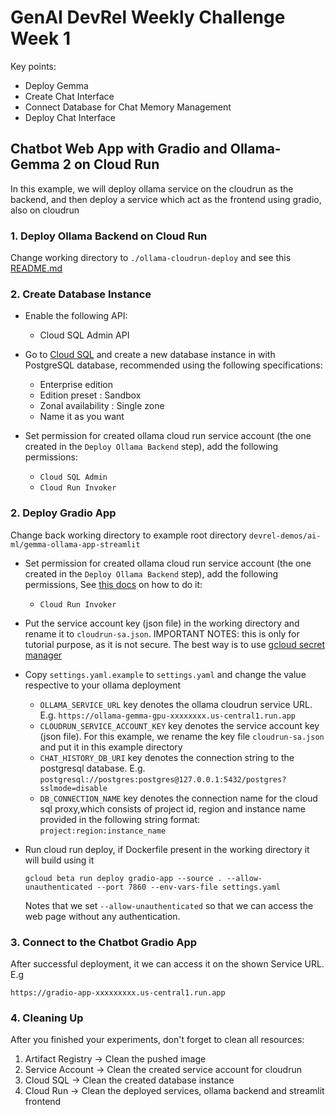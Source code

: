# GenAI DevRel Weekly Challenge Week 1

Key points:

- Deploy Gemma
- Create Chat Interface
- Connect Database for Chat Memory Management
- Deploy Chat Interface

## Chatbot Web App with Gradio and Ollama-Gemma 2 on Cloud Run

In this example, we will deploy ollama service on the cloudrun as the backend, and then deploy a service which act as the frontend using gradio, also on cloudrun

### 1. Deploy Ollama Backend on Cloud Run

Change working directory to `./ollama-cloudrun-deploy` and see this [README.md](ollama-cloudrun-deploy/README.md)

### 2. Create Database Instance

- Enable the following API:

  - Cloud SQL Admin API
- Go to [Cloud SQL](https://console.cloud.google.com/sql) and create a new database instance in with PostgreSQL database, recommended using the following specifications:

  - Enterprise edition
  - Edition preset : Sandbox
  - Zonal availability : Single zone
  - Name it as you want
- Set permission for created ollama cloud run service account (the one created in the `Deploy Ollama Backend` step), add the following permissions:

  - `Cloud SQL Admin`
  - `Cloud Run Invoker`

### 2. Deploy Gradio App

Change back working directory to example root directory `devrel-demos/ai-ml/gemma-ollama-app-streamlit`

- Set permission for created ollama cloud run service account (the one created in the `Deploy Ollama Backend` step), add the following permissions, See [this docs](https://cloud.google.com/iam/docs/manage-access-service-accounts) on how to do it:

  - `Cloud Run Invoker`
- Put the service account key (json file) in the working directory and rename it to `cloudrun-sa.json`. IMPORTANT NOTES: this is only for tutorial purpose, as it is not secure. The best way is to use [gcloud secret manager](https://cloud.google.com/secret-manager/docs)
- Copy `settings.yaml.example` to `settings.yaml` and change the value respective to your ollama deployment
  - `OLLAMA_SERVICE_URL` key denotes the ollama cloudrun service URL. E.g. `https://ollama-gemma-gpu-xxxxxxxx.us-central1.run.app`
  - `CLOUDRUN_SERVICE_ACCOUNT_KEY` key denotes the service account key (json file). For this example, we rename the key file `cloudrun-sa.json` and put it in this example directory
  - `CHAT_HISTORY_DB_URI` key denotes the connection string to the postgresql database. E.g. `postgresql://postgres:postgres@127.0.0.1:5432/postgres?sslmode=disable`
  - `DB_CONNECTION_NAME` key denotes the connection name for the cloud sql proxy,which consists of project id, region and instance name provided in the following string format: `project:region:instance_name`
- Run cloud run deploy, if Dockerfile present in the working directory it will build using it

    ```console
    gcloud beta run deploy gradio-app --source . --allow-unauthenticated --port 7860 --env-vars-file settings.yaml
    ```

    Notes that we set `--allow-unauthenticated` so that we can access the web page without any authentication.

### 3. Connect to the Chatbot Gradio App

After successful deployment, it we can access it on the shown Service URL. E.g

```console
https://gradio-app-xxxxxxxxx.us-central1.run.app
```

### 4. Cleaning Up

After you finished your experiments, don't forget to clean all resources:

1. Artifact Registry -> Clean the pushed image
2. Service Account -> Clean the created service account for cloudrun
3. Cloud SQL -> Clean the created database instance
4. Cloud Run -> Clean the deployed services, ollama backend and streamlit frontend
